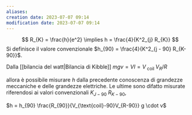 ```yaml
---
aliases: 
creation date: 2023-07-07 09:14
modification date: 2023-07-07 09:14
---
```


$$ R_{K} = \frac{h}{e^2} \implies h = \frac{4}{K^2_{j} R_{K}} $$
Si definisce il valore convenzionale $h_{90} = \frac{4}{K^2_{j - 90} R_{K-90}}$.

Dalla [[bilancia del watt|Bilancia di Kibble]] 
$m gv = VI = V_{\text{ coil }} V_{R} / R$

allora è possibile misurare $h$ dalla precedente conoscenza di grandezze meccaniche e delle grandezze elettriche. Le ultime sono difatto misurate riferendosi ai valori convenzionali $K_{J-90}$ $R_{K-90}$,

$h = h_{90} \frac{R_{90}}{V_{\text{coil}-90}V_{R-90}} g \cdot v$